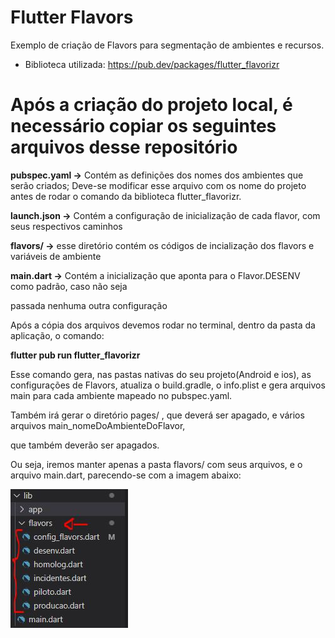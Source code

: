 # Flutter Flavors

Exemplo de criação de Flavors para segmentação de ambientes e recursos.

* Biblioteca utilizada: <https://pub.dev/packages/flutter_flavorizr>


# Após a criação do projeto local, é necessário copiar os seguintes arquivos desse repositório

**pubspec.yaml ->** Contém as definições dos nomes dos ambientes que serão criados; Deve-se modificar esse arquivo com os nome do projeto antes de rodar o comando da biblioteca flutter_flavorizr. 


**launch.json ->** Contém a configuração de inicialização de cada flavor, com seus respectivos caminhos

**flavors/ ->** esse diretório contém os códigos de incialização dos flavors e variáveis de ambiente 

**main.dart ->** Contém a inicialização que aponta para o Flavor.DESENV como padrão, caso não seja 

passada nenhuma outra configuração


Após a cópia dos arquivos devemos rodar no terminal, dentro da pasta da aplicação, o comando:

**flutter pub run flutter_flavorizr**  

Esse comando gera, nas pastas nativas do seu projeto(Android e ios), as configurações de Flavors, atualiza o build.gradle, o info.plist e gera arquivos main para cada ambiente mapeado no pubspec.yaml. 

Também irá gerar o diretório pages/ , que deverá ser apagado, e vários arquivos main_nomeDoAmbienteDoFlavor,

que também deverão ser apagados.

 Ou seja, iremos manter apenas a pasta flavors/ com seus arquivos, e o arquivo main.dart, parecendo-se com a imagem abaixo:

![alt tag](arquivos.JPG)
